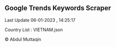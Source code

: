 

## Google Trends Keywords Scraper 
 
Last Update 06-01-2023 , 14:25:17

Country List :
VIETNAM.json



© Abdul Muttaqin 
